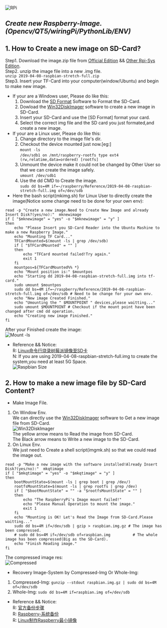 ![RPi](https://cl.ly/851753b3601b/Raspbian.jpg)  
## _Create new Raspberry-Image.(Opencv/QT5/wiringPi/PythonLib/ENV)_
## 1. How to Create a new image on SD-Card?   
Step1. Download the image.zip file from [Official Edition](https://www.raspberrypi.org/downloads/) && [Other Rpi-Sys Edition](http://downloads.raspberrypi.org/raspbian/images/).  
Step2. unzip the image file into a new .img file.  
`unzip 2019-04-08-raspbian-stretch-full.zip`  
Step3. Insert your TF-Card into your computer(window/Ubuntu) and begin to make new image.    
* If your are a Windows user, Please do like this:  
  1. Download the [SD Format](https://www.sdcard.org/chs/downloads/formatter/) Software to Format the SD-Card.  
  2. Dowload the [Win32DiskImager](https://sourceforge.net/projects/win32diskimager/) software to create a new image in SD-Card.  
  3. Insert your SD-Card and use the [SD Format] format your card.  
  5. Select the correct img file and the SD card you just formated,and create a new image.  
* If your are a Linux user, Please do like this:  
  1. Change directory to the image file's dir.  
  2. Checkout the device mounted just now.[eg:]  
  `mount -ls`  
  `/dev/sdb1 on /mnt/raspberry-rootfs type ext4 (rw,relatime,data=ordered) [rootfs]`  
  3. Unmount the device make it could not be changed by Other User so that we can create the image safely.  
  `umount /dev/sdb1`  
  4. Use the dd CMD to Create the image.  
  `sudo dd bs=4M if=~/raspberry/Reference/2019-04-08-raspbian-stretch-full.img of=/dev/sdb`  
* Here the bash script(mkimg.sh) for Linux User to directly create the image(Notice some change need to be done for your own env):  
```
read -p "Create a new image.Need to Create New Image and already Insert Disk?(yes/no):"  mknewimage
if [ "$mknewimage" = "yes" -o "$mknewimage" = "y" ]
then
    echo "Please Insert you SD-Card Reader into the Ubuntu Mashine to make a new Raspberry Image."
    echo "Mounting TF Card..."
    TFCardMounted=$(mount -ls | grep /dev/sdb)
    if [ "$TFCardMounted" = "" ]
    then
        echo "TFCard mounted failed!Try again."
        exit 1
    fi
    mountpos=${TFCardMounted%% *}
    echo "Mount position is:" $mountpos
    echo "Starting dd 2019-04-08-raspbian-stretch-full.img into tf-card."
    sudo umount $mountpos
    sudo dd bs=4M if=~/raspberry/Reference/2019-04-08-raspbian-stretch-full.img of=/dev/sdb # Need to be change for your own env.
    echo "New image Created Finished."
    echo "Umounting the " $MOUNTPOINT " devices,please waitting..."
    sudo umount $MOUNTPOINT # Checkout if the mount point have been changed after cmd dd operation.
    echo "Creating new image Finished."
fi
```  
After your Finished create the image:  
![Mount -ls](https://cl.ly/5d57f8d58fab/mount-ls.png)
* Reference && Notice:  
R: [Linux命令行烧录树莓派镜像至SD卡](http://shumeipai.nxez.com/2013/12/08/linux-command-line-burn-raspberry-pi-mirror-to-sd-card.html)  
N: If you are using 2019-04-08-raspbian-stretch-full.img to create the system,you need at least 5G Space.  
![Raspbian Size](https://cl.ly/8fa6775312cb/SD_Size.png)
## 2. How to make a new image file by SD-Card Content?  
* Make Image File.  
1. On Window Env.  
We can directly use the [Win32DiskImager](https://sourceforge.net/projects/win32diskimager/) software to Get a new image file from SD-Card.  
![Win32DiskImager](https://cl.ly/a9653065dedc/Win32DiskImager.png)  
The yellow arrow means to Read the image from SD-Card.  
The Black arrow means to Write a new image to the SD-Card.  
2. On Linux Env.  
We just need to Create a shell script(imgmk.sh) so that we could read the image out.  
```
read -p "Make a new image with the software installed!Already Insert Disk?(yes/no):"  mkqtimage
if [ "$mkqtimage" = "yes" -o "$mkqtimage" = "y" ]
then
    bootMountState=$(mount -ls | grep boot | grep /dev/)
    rootfsMountState=$(mount -ls | grep rootfs | grep /dev)
    if [ "$bootMountState" = "" -a "$rootfsMountState" = "" ]
    then
        echo "The RaspberryPi's Image mount failed!"
        echo "Please Manual Operation to mount the image."
        exit 1
    fi
    echo "Mounting is OK! Let's Read the Image from SD-Card.Please waitting..."
    sudo dd bs=4M if=/dev/sdb | gzip > raspbian.img.gz # The image has been compressed.  
    # sudo dd bs=4M if=/dev/sdb of=raspbian.img          # The whole image has been compressed(Big as the SD-Card).  
    echo "Finish Reading image."
fi
```  
The compressed image res:  
![Compressed](https://cl.ly/c57b10cc87f9/compress-image-size.png)  
* Recovery Image-System by Compressed-Img Or Whole-Img:  
1. Compressed-Img: `gunzip --stdout raspbian.img.gz | sudo dd bs=4M of=/dev/sdb`  
2. Whole-Img: `sudo dd bs=4M if=raspbian.img of=/dev/sdb`  
* Reference && Notice:  
R: [官方备份步骤](https://www.raspberrypi.org/documentation/linux/filesystem/backup.md)  
R: [Raspberry-系统备份](https://wuziqingwzq.github.io/raspberrypi/2017/08/15/raspberry-backup.html)  
R: [Linux制作Raspberry最小镜像](https://blog.csdn.net/u013451404/article/details/80552765)  
